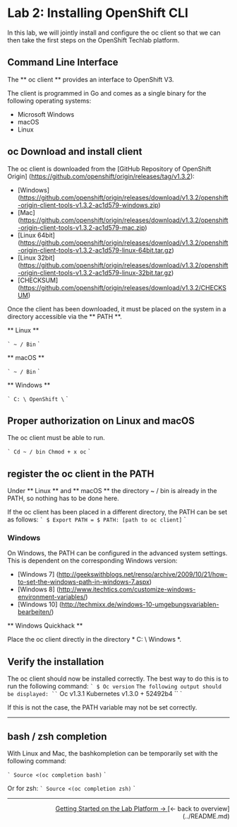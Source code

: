 # Lab 2: Installing OpenShift CLI

In this lab, we will jointly install and configure the oc client so that we can then take the first steps on the OpenShift Techlab platform.

## Command Line Interface

The ** oc client ** provides an interface to OpenShift V3.

The client is programmed in Go and comes as a single binary for the following operating systems:

- Microsoft Windows
- macOS
- Linux


## oc Download and install client

The oc client is downloaded from the [GitHub Repository of OpenShift Origin] (https://github.com/openshift/origin/releases/tag/v1.3.2):

* [Windows] (https://github.com/openshift/origin/releases/download/v1.3.2/openshift-origin-client-tools-v1.3.2-ac1d579-windows.zip)
* [Mac] (https://github.com/openshift/origin/releases/download/v1.3.2/openshift-origin-client-tools-v1.3.2-ac1d579-mac.zip)
* [Linux 64bit] (https://github.com/openshift/origin/releases/download/v1.3.2/openshift-origin-client-tools-v1.3.2-ac1d579-linux-64bit.tar.gz)
* [Linux 32bit] (https://github.com/openshift/origin/releases/download/v1.3.2/openshift-origin-client-tools-v1.3.2-ac1d579-linux-32bit.tar.gz)
* [CHECKSUM] (https://github.com/openshift/origin/releases/download/v1.3.2/CHECKSUM)

Once the client has been downloaded, it must be placed on the system in a directory accessible via the ** PATH **.

** Linux **

`` `
~ / Bin
`` `

** macOS **

`` `
~ / Bin
`` `

** Windows **

`` `
C: \ OpenShift \
`` `

## Proper authorization on Linux and macOS

The oc client must be able to run.

`` `
Cd ~ / bin
Chmod + x oc
`` `

## register the oc client in the PATH

Under ** Linux ** and ** macOS ** the directory ~ / bin is already in the PATH, so nothing has to be done here.

If the oc client has been placed in a different directory, the PATH can be set as follows:
`` `
$ Export PATH = $ PATH: [path to oc client]
`` `

### Windows

On Windows, the PATH can be configured in the advanced system settings. This is dependent on the corresponding Windows version:

- [Windows 7] (http://geekswithblogs.net/renso/archive/2009/10/21/how-to-set-the-windows-path-in-windows-7.aspx)
- [Windows 8] (http://www.itechtics.com/customize-windows-environment-variables/)
- [Windows 10] (http://techmixx.de/windows-10-umgebungsvariablen-bearbeiten/)

** Windows Quickhack **

Place the oc client directly in the directory * C: \ Windows *.


## Verify the installation

The oc client should now be installed correctly. The best way to do this is to run the following command:
`` `
$ Oc version
`` `
The following output should be displayed:
`` `
Oc v1.3.1
Kubernetes v1.3.0 + 52492b4
`` `

If this is not the case, the PATH variable may not be set correctly.

---

## bash / zsh completion

With Linux and Mac, the bashkompletion can be temporarily set with the following command:

`` `
Source <(oc completion bash)
`` `

Or for zsh:
`` `
Source <(oc completion zsh)
`` `

---



<P width = "100px" align = "right"> <a href="03_first_steps.md"> Getting Started on the Lab Platform → </a> </ p>
[← back to overview] (../README.md)

